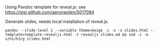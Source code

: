 
Using Pandoc template for reveal.js: see https://gist.github.com/aaronwolen/5017084

Generate slides, needs local installation of reveal.js.

```
pandoc --slide-level 1 --variable theme=beige -i -s -o slides.html --template=template-revealjs.html -t revealjs slides.md && sed -i -e s/h1/h3/g slides.html
```
